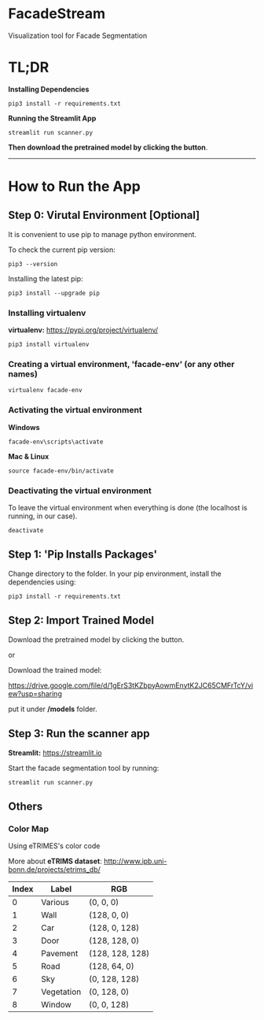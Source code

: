 # FacadeStream
Visualization tool for Facade Segmentation



# TL;DR

**Installing Dependencies**

```
pip3 install -r requirements.txt
```



**Running the Streamlit App**

```
streamlit run scanner.py
```



**Then download the pretrained model by clicking the button**. 



------



# How to Run the App



## Step 0: Virutal Environment [Optional]

It is convenient to use pip to manage python environment. 

To check the current pip version: 

```shell
pip3 --version
```

Installing the latest pip:

```
pip3 install --upgrade pip
```



### Installing virtualenv

**virtualenv:** https://pypi.org/project/virtualenv/

```
pip3 install virtualenv
```



### Creating a virtual environment,  'facade-env' (or any other names)

``` 
virtualenv facade-env
```



### Activating the virtual environment

**Windows**

```
facade-env\scripts\activate
```

**Mac & Linux**

```
source facade-env/bin/activate
```



### Deactivating the virtual environment

To leave the virtual environment when everything is done (the localhost is running, in our case). 

```
deactivate
```



## Step 1: 'Pip Installs Packages'

Change directory to the folder. In your pip environment, install the dependencies using:

```
pip3 install -r requirements.txt
```



## Step 2: Import Trained Model

Download the pretrained model by clicking the button.

or 

Download the trained model: 

https://drive.google.com/file/d/1gErS3tKZbpyAowmEnytK2JC65CMFrTcY/view?usp=sharing

put it under **/models** folder.



## Step 3: Run the scanner app

**Streamlit:** https://streamlit.io

Start the facade segmentation tool by running:

```
streamlit run scanner.py
```



## Others

### Color Map

Using eTRIMES's color code

More about **eTRIMS dataset**: http://www.ipb.uni-bonn.de/projects/etrims_db/

| Index | Label      | RGB             |
| --- | --------- | --------------- |
|   0   | Various    | (0, 0, 0)       |
|   1   | Wall       | (128, 0, 0)     |
|   2   | Car        | (128, 0, 128)   |
|   3   | Door       | (128, 128, 0)   |
|   4   | Pavement   | (128, 128, 128) |
|   5   | Road       | (128, 64, 0)    |
|   6   | Sky        | (0, 128, 128)   |
|   7   | Vegetation | (0, 128, 0)     |
|   8   | Window     | (0, 0, 128)     |

